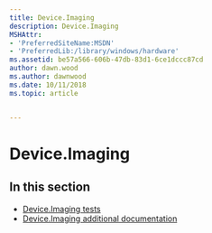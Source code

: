 ```yaml
---
title: Device.Imaging
description: Device.Imaging
MSHAttr:
- 'PreferredSiteName:MSDN'
- 'PreferredLib:/library/windows/hardware'
ms.assetid: be57a566-606b-47db-83d1-6ce1dccc87cd
author: dawn.wood
ms.author: dawnwood
ms.date: 10/11/2018
ms.topic: article


---
```


# Device.Imaging


## <span id="in_this_section"></span>In this section


-   [Device.Imaging tests](device-imaging-tests.md)
-   [Device.Imaging additional documentation](device-imaging-additional-documentation.md)

 

 






